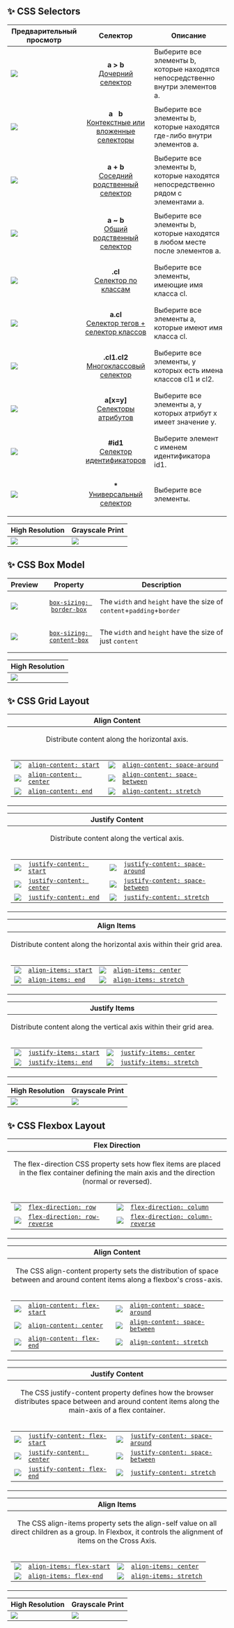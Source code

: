 ## :sparkles: CSS Selectors

| Предварительный просмотр          | Селектор                                                     | Описание                                                     |
| --------------------------------- | ------------------------------------------------------------ | ------------------------------------------------------------ |
| [![](./assets/css_selectors_1.png)](https://developer.mozilla.org/en-US/docs/Web/CSS/Child_combinator) | <p align="center"><strong>a > b</strong><br /><a href="https://developer.mozilla.org/en-US/docs/Web/CSS/Child_combinator">Дочерний селектор</a></p> | Выберите все элементы b, которые находятся непосредственно внутри элементов a. |
| [![](./assets/css_selectors_2.png)](https://developer.mozilla.org/en-US/docs/Web/CSS/Descendant_combinator) | <p align="center"><strong>a &nbsp; b</strong><br /><a href="https://developer.mozilla.org/en-US/docs/Web/CSS/Descendant_combinator">Контекстные или вложенные селекторы</a></p> | Выберите все элементы b, которые находятся где-либо внутри элементов a. |
| [![](./assets/css_selectors_3.png)](https://developer.mozilla.org/en-US/docs/Web/CSS/Adjacent_sibling_combinator) | <p align="center"><strong>a + b</strong><br /><a href="https://developer.mozilla.org/en-US/docs/Web/CSS/Adjacent_sibling_combinator">Соседний родственный селектор</a></p> | Выберите все элементы b, которые находятся непосредственно рядом с элементами a. |
| [![](./assets/css_selectors_4.png)](https://developer.mozilla.org/en-US/docs/Web/CSS/General_sibling_combinator) | <p align="center"><strong>a ~ b</strong><br /><a href="https://developer.mozilla.org/en-US/docs/Web/CSS/General_sibling_combinator">Общий родственный селектор</a></p> | Выберите все элементы b, которые находятся в любом месте после элементов a. |
| [![](./assets/css_selectors_5.png)](https://developer.mozilla.org/en-US/docs/Web/CSS/Class_selectors) | <p align="center"><strong>.cl</strong><br /><a href="https://developer.mozilla.org/en-US/docs/Web/CSS/Class_selectors">Селектор по классам</a></p> | Выберите все элементы, имеющие имя класса cl. |
| [![](./assets/css_selectors_6.png)](https://developer.mozilla.org/en-US/docs/Web/CSS/Type_selectors) | <p align="center"><strong>a.cl</strong><br /><a href="https://developer.mozilla.org/en-US/docs/Web/CSS/Type_selectors">Селектор тегов + селектор классов</a></p> | Выберите все элементы a, которые имеют имя класса cl. |
| [![](./assets/css_selectors_7.png)](https://developer.mozilla.org/en-US/docs/Web/CSS/Class_selectors) | <p align="center"><strong>.cl1.cl2</strong><br /><a href="https://developer.mozilla.org/en-US/docs/Web/CSS/Class_selectors">Многоклассовый селектор</a></p> | Выберите все элементы, у которых есть имена классов cl1 и cl2. |
| [![](./assets/css_selectors_8.png)](https://developer.mozilla.org/en-US/docs/Web/CSS/Attribute_selectors) | <p align="center"><strong>a\[x=y\]</strong><br /><a href="https://developer.mozilla.org/en-US/docs/Web/CSS/Attribute_selectors">Селекторы атрибутов</a></p> | Выберите все элементы a, у которых атрибут x имеет значение y. |
| [![](./assets/css_selectors_9.png)](https://developer.mozilla.org/en-US/docs/Web/CSS/ID_selectors) | <p align="center"><strong>#id1</strong><br /><a href="https://developer.mozilla.org/en-US/docs/Web/CSS/ID_selectors">Селектор идентификаторов</a></p> | Выберите элемент с именем идентификатора id1. |
| [![](./assets/css_selectors_10.png)](https://developer.mozilla.org/en-US/docs/Web/CSS/Universal_selectors) | <p align="center"><strong>*</strong><br /><a href="https://developer.mozilla.org/en-US/docs/Web/CSS/Universal_selectors">Универсальный селектор</a></p> | Выберите все элементы. |

| High Resolution | Grayscale Print |
| --------------- | --------------- |
| [![](./assets/lowres-css_selectors.png)](./assets/css_selectors.png) | [![](./assets/lowres-css_selectors_print.png)](./assets/css_selectors_print.png) |

## :sparkles: CSS Box Model

| Preview                           | Property                                                     | Description                                                  |
| --------------------------------- | ------------------------------------------------------------ | ------------------------------------------------------------ |
| [![](./assets/css_box_model_1.png)](https://developer.mozilla.org/en-US/docs/Learn/CSS/Building_blocks/The_box_model) | <p align="center" markdown="true">[`box-sizing: border-box`](https://developer.mozilla.org/en-US/docs/Learn/CSS/Building_blocks/The_box_model)</p> | The `width` and `height` have the size of `content`+`padding`+`border` |
| [![](./assets/css_box_model_2.png)](https://developer.mozilla.org/en-US/docs/Learn/CSS/Building_blocks/The_box_model) | <p align="center" markdown="true">[`box-sizing: content-box`](https://developer.mozilla.org/en-US/docs/Learn/CSS/Building_blocks/The_box_model)</p> | The `width` and `height` have the size of just `content` |

| High Resolution |
| --------------- |
| [![](./assets/lowres-css_box_model.png)](./assets/css_box_model.png) |

## :sparkles: CSS Grid Layout

| Align Content                             |
| --------------------------------- |
| <p align="center" markdown="true">Distribute content along the horizontal axis.</p> |
| <table><tr><td markdown="true">[![](./assets/css_grid_align_content_start.png)](https://developer.mozilla.org/en-US/docs/Web/CSS/align-content)</td><td markdown="true">[`align-content: start`](https://developer.mozilla.org/en-US/docs/Web/CSS/align-content)</td><td markdown="true">[![](./assets/css_grid_align_content_space_around.png)](https://developer.mozilla.org/en-US/docs/Web/CSS/align-content)</td><td markdown="true">[`align-content: space-around`](https://developer.mozilla.org/en-US/docs/Web/CSS/align-content)</td></tr><tr><td markdown="true">[![](./assets/css_grid_align_content_center.png)](https://developer.mozilla.org/en-US/docs/Web/CSS/align-content)</td><td markdown="true">[`align-content: center`](https://developer.mozilla.org/en-US/docs/Web/CSS/align-content)</td><td markdown="true">[![](./assets/css_grid_align_content_space_between.png)](https://developer.mozilla.org/en-US/docs/Web/CSS/align-content)</td><td markdown="true">[`align-content: space-between`](https://developer.mozilla.org/en-US/docs/Web/CSS/align-content)</td></tr><tr><td markdown="true">[![](./assets/css_grid_align_content_end.png)](https://developer.mozilla.org/en-US/docs/Web/CSS/align-content)</td><td markdown="true">[`align-content: end`](https://developer.mozilla.org/en-US/docs/Web/CSS/align-content)</td><td markdown="true">[![](./assets/css_grid_align_content_stretch.png)](https://developer.mozilla.org/en-US/docs/Web/CSS/align-content)</td><td markdown="true">[`align-content: stretch`](https://developer.mozilla.org/en-US/docs/Web/CSS/align-content)</td></tr></table> |

| Justify Content                             |
| --------------------------------- |
| <p align="center" markdown="true">Distribute content along the vertical axis.</p> |
| <table><tr><td markdown="true">[![](./assets/css_grid_justify_content_start.png)](https://developer.mozilla.org/en-US/docs/Web/CSS/justify-content)</td><td markdown="true">[`justify-content: start`](https://developer.mozilla.org/en-US/docs/Web/CSS/justify-content)</td><td markdown="true">[![](./assets/css_grid_justify_content_space_around.png)](https://developer.mozilla.org/en-US/docs/Web/CSS/justify-content)</td><td markdown="true">[`justify-content: space-around`](https://developer.mozilla.org/en-US/docs/Web/CSS/justify-content)</td></tr><tr><td markdown="true">[![](./assets/css_grid_justify_content_center.png)](https://developer.mozilla.org/en-US/docs/Web/CSS/justify-content)</td><td markdown="true">[`justify-content: center`](https://developer.mozilla.org/en-US/docs/Web/CSS/justify-content)</td><td markdown="true">[![](./assets/css_grid_justify_content_space_between.png)](https://developer.mozilla.org/en-US/docs/Web/CSS/justify-content)</td><td markdown="true">[`justify-content: space-between`](https://developer.mozilla.org/en-US/docs/Web/CSS/justify-content)</td></tr><tr><td markdown="true">[![](./assets/css_grid_justify_content_end.png)](https://developer.mozilla.org/en-US/docs/Web/CSS/justify-content)</td><td markdown="true">[`justify-content: end`](https://developer.mozilla.org/en-US/docs/Web/CSS/justify-content)</td><td markdown="true">[![](./assets/css_grid_justify_content_stretch.png)](https://developer.mozilla.org/en-US/docs/Web/CSS/justify-content)</td><td markdown="true">[`justify-content: stretch`](https://developer.mozilla.org/en-US/docs/Web/CSS/justify-content)</td></tr></table> |

| Align Items                             |
| --------------------------------- |
| <p align="center" markdown="true">Distribute content along the horizontal axis within their grid area.</p> |
| <table><tr><td markdown="true">[![](./assets/css_grid_align_items_start.png)](https://developer.mozilla.org/en-US/docs/Web/CSS/align-items)</td><td markdown="true">[`align-items: start`](https://developer.mozilla.org/en-US/docs/Web/CSS/align-items)</td><td markdown="true">[![](./assets/css_grid_align_items_center.png)](https://developer.mozilla.org/en-US/docs/Web/CSS/align-items)</td><td markdown="true">[`align-items: center`](https://developer.mozilla.org/en-US/docs/Web/CSS/align-items)</td></tr><tr><td markdown="true">[![](./assets/css_grid_align_items_end.png)](https://developer.mozilla.org/en-US/docs/Web/CSS/align-items)</td><td markdown="true">[`align-items: end`](https://developer.mozilla.org/en-US/docs/Web/CSS/align-items)</td><td markdown="true">[![](./assets/css_grid_align_items_stretch.png)](https://developer.mozilla.org/en-US/docs/Web/CSS/align-items)</td><td markdown="true">[`align-items: stretch`](https://developer.mozilla.org/en-US/docs/Web/CSS/align-items)</td></tr></table> |

| Justify Items                            |
| --------------------------------- |
| <p align="center" markdown="true">Distribute content along the vertical axis within their grid area.</p> |
| <table><tr><td markdown="true">[![](./assets/css_grid_justify_items_start.png)](https://developer.mozilla.org/en-US/docs/Web/CSS/justify-items)</td><td markdown="true">[`justify-items: start`](https://developer.mozilla.org/en-US/docs/Web/CSS/justify-items)</td><td markdown="true">[![](./assets/css_grid_justify_items_center.png)](https://developer.mozilla.org/en-US/docs/Web/CSS/justify-items)</td><td markdown="true">[`justify-items: center`](https://developer.mozilla.org/en-US/docs/Web/CSS/justify-items)</td></tr><tr><td markdown="true">[![](./assets/css_grid_justify_items_end.png)](https://developer.mozilla.org/en-US/docs/Web/CSS/justify-items)</td><td markdown="true">[`justify-items: end`](https://developer.mozilla.org/en-US/docs/Web/CSS/justify-items)</td><td markdown="true">[![](./assets/css_grid_justify_items_stretch.png)](https://developer.mozilla.org/en-US/docs/Web/CSS/justify-items)</td><td markdown="true">[`justify-items: stretch`](https://developer.mozilla.org/en-US/docs/Web/CSS/justify-items)</td></tr></table> |

| High Resolution | Grayscale Print |
| --------------- | --------------- |
| [![](./assets/lowres-css_grid.png)](./assets/css_grid.png) | [![](./assets/lowres-css_grid_print.png)](./assets/css_grid_print.png) |

## :sparkles: CSS Flexbox Layout

| Flex Direction                             |
| --------------------------------- |
| <p align="center" markdown="true">The flex-direction CSS property sets how flex items are placed in the flex container defining the main axis and the direction (normal or reversed).</p> |
| <table><tr><td markdown="true">[![](./assets/css_flexbox_flex_direction_row.png)](https://developer.mozilla.org/en-US/docs/Web/CSS/flex-direction)</td><td markdown="true">[`flex-direction: row`](https://developer.mozilla.org/en-US/docs/Web/CSS/flex-direction)</td><td markdown="true">[![](./assets/css_flexbox_flex_direction_column.png)](https://developer.mozilla.org/en-US/docs/Web/CSS/flex-direction)</td><td markdown="true">[`flex-direction: column`](https://developer.mozilla.org/en-US/docs/Web/CSS/flex-direction)</td></tr><tr><td markdown="true">[![](./assets/css_flexbox_flex_direction_row_reverse.png)](https://developer.mozilla.org/en-US/docs/Web/CSS/flex-direction)</td><td markdown="true">[`flex-direction: row-reverse`](https://developer.mozilla.org/en-US/docs/Web/CSS/flex-direction)</td><td markdown="true">[![](./assets/css_flexbox_flex_direction_column_reverse.png)](https://developer.mozilla.org/en-US/docs/Web/CSS/flex-direction)</td><td markdown="true">[`flex-direction: column-reverse`](https://developer.mozilla.org/en-US/docs/Web/CSS/flex-direction)</td></tr></table> |

| Align Content                             |
| --------------------------------- |
| <p align="center" markdown="true">The CSS align-content property sets the distribution of space between and around content items along a flexbox's cross-axis.</p> |
| <table><tr><td markdown="true">[![](./assets/css_flexbox_align_content_flex_start.png)](https://developer.mozilla.org/en-US/docs/Web/CSS/align-content)</td><td markdown="true">[`align-content: flex-start`](https://developer.mozilla.org/en-US/docs/Web/CSS/align-content)</td><td markdown="true">[![](./assets/css_flexbox_align_content_space_around.png)](https://developer.mozilla.org/en-US/docs/Web/CSS/align-content)</td><td markdown="true">[`align-content: space-around`](https://developer.mozilla.org/en-US/docs/Web/CSS/align-content)</td></tr><tr><td markdown="true">[![](./assets/css_flexbox_align_content_center.png)](https://developer.mozilla.org/en-US/docs/Web/CSS/align-content)</td><td markdown="true">[`align-content: center`](https://developer.mozilla.org/en-US/docs/Web/CSS/align-content)</td><td markdown="true">[![](./assets/css_flexbox_align_content_space_between.png)](https://developer.mozilla.org/en-US/docs/Web/CSS/align-content)</td><td markdown="true">[`align-content: space-between`](https://developer.mozilla.org/en-US/docs/Web/CSS/align-content)</td></tr><tr><td markdown="true">[![](./assets/css_flexbox_align_content_flex_end.png)](https://developer.mozilla.org/en-US/docs/Web/CSS/align-content)</td><td markdown="true">[`align-content: flex-end`](https://developer.mozilla.org/en-US/docs/Web/CSS/align-content)</td><td markdown="true">[![](./assets/css_flexbox_align_content_stretch.png)](https://developer.mozilla.org/en-US/docs/Web/CSS/align-content)</td><td markdown="true">[`align-content: stretch`](https://developer.mozilla.org/en-US/docs/Web/CSS/align-content)</td></tr></table> |

| Justify Content                             |
| --------------------------------- |
| <p align="center" markdown="true">The CSS justify-content property defines how the browser distributes space between and around content items along the main-axis of a flex container.</p> |
| <table><tr><td markdown="true">[![](./assets/css_flexbox_justify_content_flex_start.png)](https://developer.mozilla.org/en-US/docs/Web/CSS/justify-content)</td><td markdown="true">[`justify-content: flex-start`](https://developer.mozilla.org/en-US/docs/Web/CSS/justify-content)</td><td markdown="true">[![](./assets/css_flexbox_justify_content_space_around.png)](https://developer.mozilla.org/en-US/docs/Web/CSS/justify-content)</td><td markdown="true">[`justify-content: space-around`](https://developer.mozilla.org/en-US/docs/Web/CSS/justify-content)</td></tr><tr><td markdown="true">[![](./assets/css_flexbox_justify_content_center.png)](https://developer.mozilla.org/en-US/docs/Web/CSS/justify-content)</td><td markdown="true">[`justify-content: center`](https://developer.mozilla.org/en-US/docs/Web/CSS/justify-content)</td><td markdown="true">[![](./assets/css_flexbox_justify_content_space_between.png)](https://developer.mozilla.org/en-US/docs/Web/CSS/justify-content)</td><td markdown="true">[`justify-content: space-between`](https://developer.mozilla.org/en-US/docs/Web/CSS/justify-content)</td></tr><tr><td markdown="true">[![](./assets/css_flexbox_justify_content_flex_end.png)](https://developer.mozilla.org/en-US/docs/Web/CSS/justify-content)</td><td markdown="true">[`justify-content: flex-end`](https://developer.mozilla.org/en-US/docs/Web/CSS/justify-content)</td><td markdown="true">[![](./assets/css_flexbox_justify_content_stretch.png)](https://developer.mozilla.org/en-US/docs/Web/CSS/justify-content)</td><td markdown="true">[`justify-content: stretch`](https://developer.mozilla.org/en-US/docs/Web/CSS/justify-content)</td></tr></table> |

| Align Items                             |
| --------------------------------- |
| <p align="center" markdown="true">The CSS align-items property sets the align-self value on all direct children as a group. In Flexbox, it controls the alignment of items on the Cross Axis.</p> |
| <table><tr><td markdown="true">[![](./assets/css_flexbox_align_items_flex_start.png)](https://developer.mozilla.org/en-US/docs/Web/CSS/align-items)</td><td markdown="true">[`align-items: flex-start`](https://developer.mozilla.org/en-US/docs/Web/CSS/align-items)</td><td markdown="true">[![](./assets/css_flexbox_align_items_center.png)](https://developer.mozilla.org/en-US/docs/Web/CSS/align-items)</td><td markdown="true">[`align-items: center`](https://developer.mozilla.org/en-US/docs/Web/CSS/align-items)</td></tr><tr><td markdown="true">[![](./assets/css_flexbox_align_items_flex_end.png)](https://developer.mozilla.org/en-US/docs/Web/CSS/align-items)</td><td markdown="true">[`align-items: flex-end`](https://developer.mozilla.org/en-US/docs/Web/CSS/align-items)</td><td markdown="true">[![](./assets/css_flexbox_align_items_stretch.png)](https://developer.mozilla.org/en-US/docs/Web/CSS/align-items)</td><td markdown="true">[`align-items: stretch`](https://developer.mozilla.org/en-US/docs/Web/CSS/align-items)</td></tr></table> |

| High Resolution | Grayscale Print |
| --------------- | --------------- |
| [![](./assets/lowres-css_flexbox.png)](./assets/css_flexbox.png) | [![](./assets/lowres-css_flexbox_print.png)](./assets/css_flexbox_print.png) |